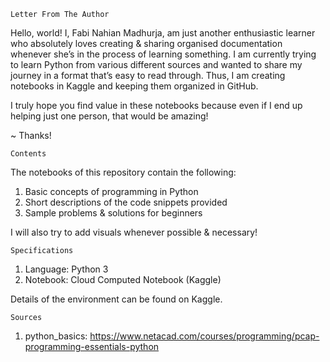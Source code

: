     Letter From The Author

Hello, world! I, Fabi Nahian Madhurja, am just another enthusiastic learner who absolutely loves creating & sharing organised documentation whenever she’s in the process of learning something. I am currently trying to learn Python from various different sources and wanted to share my journey in a format that’s easy to read through. Thus, I am creating notebooks in Kaggle and keeping them organized in GitHub. 

I truly hope you find value in these notebooks because even if I end up helping just one person, that would be amazing! 

~ Thanks! 

    Contents

The notebooks of this repository contain the following:

1. Basic concepts of programming in Python
2. Short descriptions of the code snippets provided
3. Sample problems & solutions for beginners

I will also try to add visuals whenever possible & necessary!

    Specifications
    
1. Language: 	Python 3 
2. Notebook: 	Cloud Computed Notebook (Kaggle)

Details of the environment can be found on Kaggle. 

    Sources

1. python_basics:
https://www.netacad.com/courses/programming/pcap-programming-essentials-python
